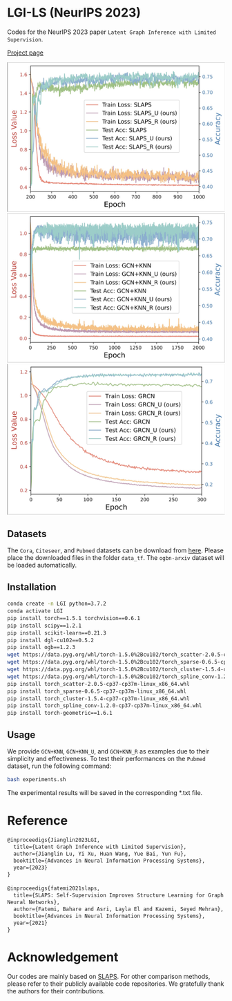 # LGI-LS (NeurIPS 2023)
Codes for the NeurIPS 2023 paper `Latent Graph Inference with Limited Supervision`.

[Project page](https://jianglin954.github.io/LGI-LS/)

![image](https://github.com/Jianglin954/LGI-LS/blob/main/static/images/fig2.jpg)![image](https://github.com/Jianglin954/LGI-LS/blob/main/static/images/fig3.jpg)![image](https://github.com/Jianglin954/LGI-LS/blob/main/static/images/fig4.jpg)

## Datasets

The `Cora`, `Citeseer`, and `Pubmed` datasets can be download from  [here](https://github.com/tkipf/gcn/tree/master/gcn/data). Please place the downloaded files in the folder `data_tf`. The `ogbn-arxiv` dataset will be loaded automatically.


## Installation
```bash
conda create -n LGI python=3.7.2
conda activate LGI
pip install torch==1.5.1 torchvision==0.6.1
pip install scipy==1.2.1
pip install scikit-learn==0.21.3
pip install dgl-cu102==0.5.2
pip install ogb==1.2.3
wget https://data.pyg.org/whl/torch-1.5.0%2Bcu102/torch_scatter-2.0.5-cp37-cp37m-linux_x86_64.whl
wget https://data.pyg.org/whl/torch-1.5.0%2Bcu102/torch_sparse-0.6.5-cp37-cp37m-linux_x86_64.whl
wget https://data.pyg.org/whl/torch-1.5.0%2Bcu102/torch_cluster-1.5.4-cp37-cp37m-linux_x86_64.whl
wget https://data.pyg.org/whl/torch-1.5.0%2Bcu102/torch_spline_conv-1.2.0-cp37-cp37m-linux_x86_64.whl
pip install torch_scatter-2.0.5-cp37-cp37m-linux_x86_64.whl
pip install torch_sparse-0.6.5-cp37-cp37m-linux_x86_64.whl
pip install torch_cluster-1.5.4-cp37-cp37m-linux_x86_64.whl
pip install torch_spline_conv-1.2.0-cp37-cp37m-linux_x86_64.whl
pip install torch-geometric==1.6.1
```


## Usage

We provide `GCN+KNN`, `GCN+KNN_U`, and `GCN+KNN_R` as examples due to their simplicity and effectiveness. To test their performances on the `Pubmed` dataset, run the following command:

```bash
bash experiments.sh
```

The experimental results will be saved in the corresponding *.txt file.

# Reference

    @inproceedigs{Jianglin2023LGI,
      title={Latent Graph Inference with Limited Supervision},
      author={Jianglin Lu, Yi Xu, Huan Wang, Yue Bai, Yun Fu},
      booktitle={Advances in Neural Information Processing Systems},
      year={2023}
    }

    @inproceedigs{fatemi2021slaps,
      title={SLAPS: Self-Supervision Improves Structure Learning for Graph Neural Networks},
      author={Fatemi, Bahare and Asri, Layla El and Kazemi, Seyed Mehran},
      booktitle={Advances in Neural Information Processing Systems},
      year={2021}
    }

# Acknowledgement
Our codes are mainly based on [SLAPS](https://github.com/BorealisAI/SLAPS-GNN/tree/main). For other comparison methods, please refer to their publicly available code repositories. We gratefully thank the authors for their contributions. 

